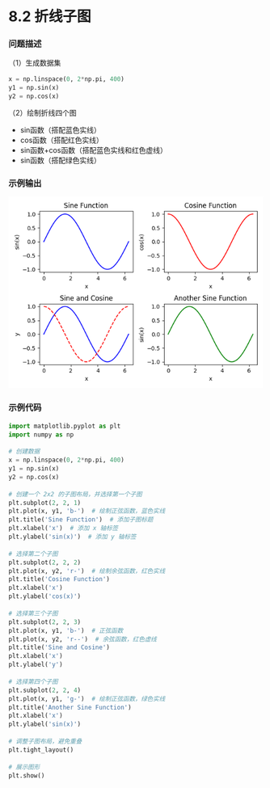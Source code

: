 # 8.2 折线子图

### 问题描述

（1）生成数据集

```python
x = np.linspace(0, 2*np.pi, 400)
y1 = np.sin(x)
y2 = np.cos(x)
```

（2）绘制折线四个图

- sin函数（搭配蓝色实线）
- cos函数（搭配红色实线）
- sin函数+cos函数（搭配蓝色实线和红色虚线）
- sin函数（搭配绿色实线）

### 示例输出

<img src="https://github.com/jm199504/Python-Exercises/blob/master/8-%E7%BB%98%E5%88%B6%E5%9B%BE%E8%A1%A8%EF%BC%88matplotlib%EF%BC%89/8.2-%E6%8A%98%E7%BA%BF%E5%9B%BE%E5%AD%90%E5%9B%BE/Figure_1.png?raw=true" style="zoom:80%;" />

### 示例代码

```python
import matplotlib.pyplot as plt
import numpy as np

# 创建数据
x = np.linspace(0, 2*np.pi, 400)
y1 = np.sin(x)
y2 = np.cos(x)

# 创建一个 2x2 的子图布局，并选择第一个子图
plt.subplot(2, 2, 1)
plt.plot(x, y1, 'b-')  # 绘制正弦函数，蓝色实线
plt.title('Sine Function')  # 添加子图标题
plt.xlabel('x')  # 添加 x 轴标签
plt.ylabel('sin(x)')  # 添加 y 轴标签

# 选择第二个子图
plt.subplot(2, 2, 2)
plt.plot(x, y2, 'r-')  # 绘制余弦函数，红色实线
plt.title('Cosine Function')
plt.xlabel('x')
plt.ylabel('cos(x)')

# 选择第三个子图
plt.subplot(2, 2, 3)
plt.plot(x, y1, 'b-')  # 正弦函数
plt.plot(x, y2, 'r--')  # 余弦函数，红色虚线
plt.title('Sine and Cosine')
plt.xlabel('x')
plt.ylabel('y')

# 选择第四个子图
plt.subplot(2, 2, 4)
plt.plot(x, y1, 'g-')  # 绘制正弦函数，绿色实线
plt.title('Another Sine Function')
plt.xlabel('x')
plt.ylabel('sin(x)')

# 调整子图布局，避免重叠
plt.tight_layout()

# 展示图形
plt.show()

```